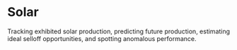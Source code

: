 # Solar
Tracking exhibited solar production, predicting future production, estimating ideal selloff opportunities, and spotting anomalous performance.
